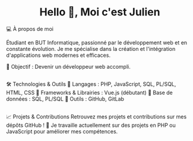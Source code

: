 <h1 align="center">Hello 👋, Moi c'est Julien</h1>

💻 À propos de moi

Étudiant en BUT Informatique, passionné par le développement web et en constante évolution. Je me spécialise dans la création et l'intégration d'applications web modernes et efficaces.

🎯 Objectif : Devenir un développeur web accompli.

##

🛠️ Technologies & Outils
🔹 Langages : PHP, JavaScript, SQL, PL/SQL, HTML, CSS
🔹 Frameworks & Librairies : Vue.js (débutant)
🔹 Base de données : SQL, PL/SQL
🔹 Outils : GitHub, GitLab

##

📈 Projets & Contributions
Retrouvez mes projets et contributions sur mes dépôts GitHub !
📌 Je travaille actuellement sur des projets en PHP ou JavaScript pour améliorer mes compétences.

